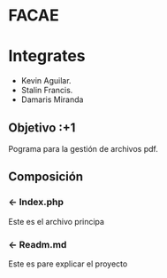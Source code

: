 # FACAE
Integrates
==========
- Kevin Aguilar.
- Stalin Francis.
- Damaris Miranda

Objetivo :+1
------------
Pograma para la gestión de archivos pdf.

Composición
-----------
### <- Index.php
Este es el archivo principa
### <- Readm.md
Este es pare explicar el proyecto
